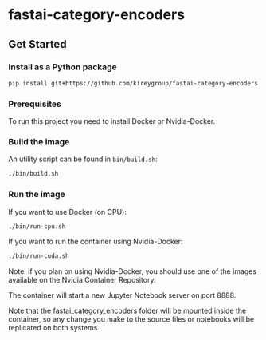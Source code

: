 # fastai-category-encoders

## Get Started

### Install as a Python package

```bash
pip install git+https://github.com/kireygroup/fastai-category-encoders
```

### Prerequisites

To run this project you need to install Docker or Nvidia-Docker.

### Build the image

An utility script can be found in `bin/build.sh`:

```bash
./bin/build.sh
```

### Run the image

If you want to use Docker (on CPU):

```bash
./bin/run-cpu.sh
```

If you want to run the container using Nvidia-Docker:

```bash
./bin/run-cuda.sh
```

Note: if you plan on using Nvidia-Docker, you should use one of the images available on the Nvidia Container Repository.

The container will start a new Jupyter Notebook server on port 8888.

Note that the fastai_category_encoders folder will be mounted inside the container, so any change you make to the source files or notebooks will be replicated on both systems.
